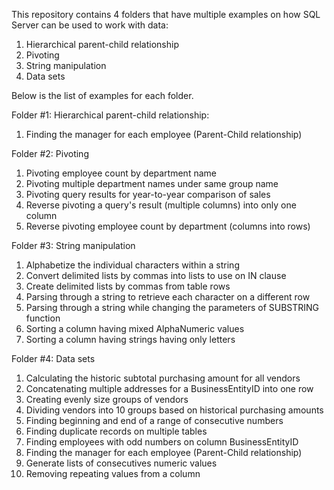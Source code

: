 This repository contains 4 folders that have multiple examples on how SQL Server can be used to work with data:
1) Hierarchical parent-child relationship
2) Pivoting
3) String manipulation
4) Data sets



Below is the list of examples for each folder.

Folder #1: Hierarchical parent-child relationship:
1) Finding the manager for each employee (Parent-Child relationship)


Folder #2: Pivoting
1) Pivoting employee count by department name
2) Pivoting multiple department names under same group name
3) Pivoting query results for year-to-year comparison of sales
4) Reverse pivoting a query's result (multiple columns) into only one column
5) Reverse pivoting employee count by department (columns into rows)


Folder #3: String manipulation
1) Alphabetize the individual characters within a string
2) Convert delimited lists by commas into lists to use on IN clause
3) Create delimited lists by commas from table rows
4) Parsing through a string to retrieve each character on a different row
5) Parsing through a string while changing the parameters of SUBSTRING function
6) Sorting a column having mixed AlphaNumeric values
7) Sorting a column having strings having only letters


Folder #4: Data sets
1) Calculating the historic subtotal purchasing amount for all vendors
2) Concatenating multiple addresses for a BusinessEntityID into one row
3) Creating evenly size groups of vendors
4) Dividing vendors into 10 groups based on historical purchasing amounts
5) Finding beginning and end of a range of consecutive numbers
6) Finding duplicate records on multiple tables
7) Finding employees with odd numbers on column BusinessEntityID
8) Finding the manager for each employee (Parent-Child relationship)
9) Generate lists of consecutives numeric values
10) Removing repeating values from a column
